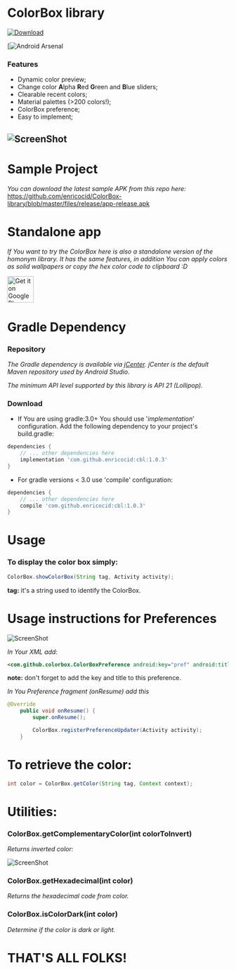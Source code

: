 # ColorBox library

[ ![Download](https://api.bintray.com/packages/enricod/colorbox/cbl/images/download.svg?version=1.0.3) ](https://bintray.com/enricod/colorbox/cbl/1.0.3/link)

[![Android Arsenal](androidarsenalhere)


### Features

- Dynamic color preview;
- Change color **A**lpha **R**ed **G**reen and **B**lue sliders;
- Clearable recent colors;
- Material palettes (>200 colors!);
- ColorBox preference;
- Easy to implement;



![ScreenShot](https://github.com/enricocid/ColorBox-library/blob/master/files/art.png)
------

# Sample Project

*You can download the latest sample APK from this repo here:* https://github.com/enricocid/ColorBox-library/blob/master/files/release/app-release.apk


# Standalone app

*If You want to try the ColorBox here is also a standalone version of the homonym library. It has the same features, in addition You can apply colors as solid wallpapers or copy the hex color code to clipboard :D*
 
<a href="https://play.google.com/store/apps/details?id=com.github.colorbox" target="_blank">
  <img alt="Get it on Google Play"
       src="https://play.google.com/intl/en_us/badges/images/generic/en-play-badge.png" height="60"/>
</a>



# Gradle Dependency

### Repository

*The Gradle dependency is available via [jCenter](https://bintray.com/enricod/Enrico/ColorBox-library/view).
jCenter is the default Maven repository used by Android Studio.*

*The minimum API level supported by this library is API 21 (Lollipop).*

### Download

- If You are using gradle:3.0+ You should use '*implementation*' configuration. Add the following dependency to your project's build.gradle:

```gradle
dependencies {
    // ... other dependencies here
    implementation 'com.github.enricocid:cbl:1.0.3'
}
```

- For gradle versions < 3.0 use 'compile' configuration:

```gradle
dependencies {
    // ... other dependencies here
    compile 'com.github.enricocid:cbl:1.0.3'
}
```




# Usage

### To display the color box simply:

```java
ColorBox.showColorBox(String tag, Activity activity);
```


**tag:** it's a string used to identify the ColorBox.

# Usage instructions for Preferences

![ScreenShot](https://github.com/enricocid/ColorBox-library/blob/master/files/preferences.png)

*In Your XML add:*

```xml
<com.github.colorbox.ColorBoxPreference android:key="pref" android:title="@string/your_string"/>
```

**note:** don't forget to add the key and title to this preference.

*In You Preference fragment (onResume) add this*

```java
@Override
    public void onResume() {
        super.onResume();

        ColorBox.registerPreferenceUpdater(Activity activity);
    }
```

# To retrieve the color:

```java
int color = ColorBox.getColor(String tag, Context context);
```





# Utilities:

### ColorBox.getComplementaryColor(int colorToInvert)

*Returns inverted color:*

![ScreenShot](https://github.com/enricocid/ColorBox-library/blob/master/files/inverted.png)





### ColorBox.getHexadecimal(int color)

*Returns the hexadecimal code from color.*





### ColorBox.isColorDark(int color)

*Determine if the color is dark or light.*




# THAT'S ALL FOLKS!



